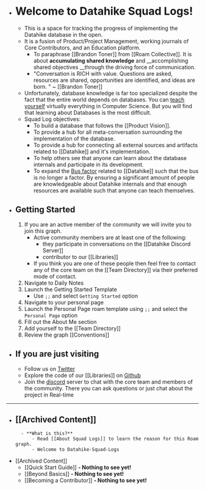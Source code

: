 - # Welcome to Datahike Squad Logs! 
    - This is a space for tracking the progress of implementing the Datahike database in the open.
    - It is a fusion of Product/Project Management, working journals of Core Contributors, and an Education platform. 
        - To paraphrase [[Brandon Toner]] from [[Roam Collective]]. It is about __accumulating shared knowledge__ and __accomplishing shared objectives __through the driving force of communication.
        - "Conversation is RICH with value. Questions are asked, resources are shared, opportunities are identified, and ideas are born. " ~ [[Brandon Toner]] 
    - Unfortunately, database knowledge is far too specialized despite the fact that the entire world depends on databases. You can [teach yourself](https://teachyourselfcs.com/) virtually everything in Computer Science. But you will find that learning about Databases is the most difficult.
    - Squad Log objectives:
        - To build a database that follows the [[Product Vision]].
        - To provide a hub for all meta-conversation surrounding the implementation of the database.
        - To provide a hub for connecting all external sources and artifacts related to [[Datahike]] and it's implementation. 
        - To help others see that anyone can learn about the database internals and participate in its development.
        - To expand the [Bus factor](https://en.wikipedia.org/wiki/Bus_factor) related to [[Datahike]] such that the bus is no longer a factor.  By ensuring a significant amount of people are knowledgeable about Datahike internals and that enough resources are available such that anyone can teach themselves.
- ## Getting Started
    1. If you are an active member of the community we will invite you to join this graph.
        - Active community members are at least one of the following: 
            - they participate in conversations on the [[Datahike Discord Server]]
            - contributor to our [[Libraries]]
        - If you think you are one of these people then feel free to contact any of the core team on the [[Team Directory]] via their preferred mode of contact. 
    2. Navigate to Daily Notes
    3. Launch the Getting Started Template
        - Use `;;` and select `Getting Started` option
    4. Navigate to your personal page
    5. Launch the Personal Page roam template using `;;` and select the `Personal Page` option
    6. Fill out the About Me section
    7. Add yourself to the [[Team Directory]]
    8. Review the graph [[Conventions]]
- ## If you are just visiting
    - Follow us on [Twitter](https://twitter.com/datahike_io)
    - Explore the code of our [[Libraries]] on [Github](https://github.com/replikativ)
    - Join the [discord](https://discord.com/invite/kEBzMvb) server to chat with the core team and members of the community. There you can ask questions or just chat about the project in Real-time
- ---
- [[Archived Content]]
    - 
        - **What is this?**
            - Read [[About Squad Logs]] to learn the reason for this Roam graph.
            - Welcome to Datahike-Squad-Logs
- [[Archived Content]]
    - [[Quick Start Guide]] **- Nothing to see yet!**
    - [[Beyond Basics]] **- Nothing to see yet!**
    - [[Becoming a Contributor]] **- Nothing to see yet!**
